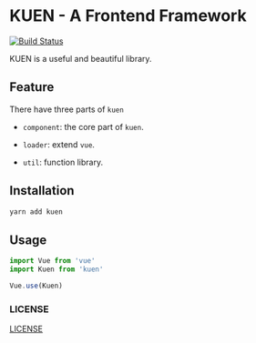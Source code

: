 # KUEN - A Frontend Framework

[![Build Status](https://www.travis-ci.com/Himself65/kuen.svg?branch=master)](https://www.travis-ci.com/Himself65/kuen)

KUEN is a useful and beautiful library.

## Feature

There have three parts of `kuen`

- `component`: the core part of `kuen`.

- `loader`: extend `vue`.

- `util`: function library.

## Installation

```bash
yarn add kuen
```

## Usage

```javascript
import Vue from 'vue'
import Kuen from 'kuen'

Vue.use(Kuen)
```


### LICENSE

[LICENSE](LICENSE)
